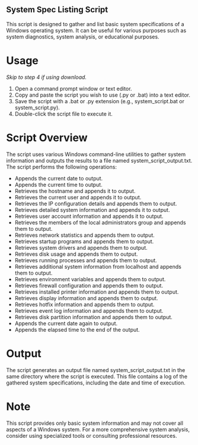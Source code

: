 ## System Spec Listing Script

This script is designed to gather and list basic system specifications of a Windows operating system. It can be useful for various purposes such as system diagnostics, system analysis, or educational purposes.

# Usage

*Skip to step 4 if using download.*

1. Open a command prompt window or text editor. 
2. Copy and paste the script you wish to use (.py or .bat) into a text editor.
3. Save the script with a .bat or .py extension (e.g., system_script.bat or system_script.py).
4. Double-click the script file to execute it.

# Script Overview

The script uses various Windows command-line utilities to gather system information and outputs the results to a file named system_script_output.txt. The script performs the following operations:

-	Appends the current date to output.
-	Appends the current time to output.
-	Retrieves the hostname and appends it to output.
-	Retrieves the current user and appends it to output.
-	Retrieves the IP configuration details and appends them to output.
-	Retrieves detailed system information and appends it to output.
-	Retrieves user account information and appends it to output.
-	Retrieves the members of the local administrators group and appends them to output.
-	Retrieves network statistics and appends them to output.
-	Retrieves startup programs and appends them to output.
-	Retrieves system drivers and appends them to output.
-	Retrieves disk usage and appends them to output.
-	Retrieves running processes and appends them to output.
-	Retrieves additional system information from localhost and appends them to output.
-	Retrieves environment variables and appends them to output.
-	Retrieves firewall configuration and appends them to output.
-	Retrieves installed printer information and appends them to output.
-	Retrieves display information and appends them to output.
-	Retrieves hotfix information and appends them to output.
-	Retrieves event log information and appends them to output.
-	Retrieves disk partition information and appends them to output.
-	Appends the current date again to output.
-	Appends the elapsed time to the end of the output.

# Output

The script generates an output file named system_script_output.txt in the same directory where the script is executed. This file contains a log of the gathered system specifications, including the date and time of execution.

# Note

This script provides only basic system information and may not cover all aspects of a Windows system. For a more comprehensive system analysis, consider using specialized tools or consulting professional resources.

